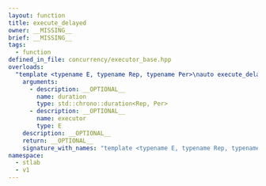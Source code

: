 ```yaml
---
layout: function
title: execute_delayed
owner: __MISSING__
brief: __MISSING__
tags:
  - function
defined_in_file: concurrency/executor_base.hpp
overloads:
  "template <typename E, typename Rep, typename Per>\nauto execute_delayed(std::chrono::duration<Rep, Per>, E)":
    arguments:
      - description: __OPTIONAL__
        name: duration
        type: std::chrono::duration<Rep, Per>
      - description: __OPTIONAL__
        name: executor
        type: E
    description: __OPTIONAL__
    return: __OPTIONAL__
    signature_with_names: "template <typename E, typename Rep, typename Per>\nauto execute_delayed(std::chrono::duration<Rep, Per> duration, E executor)"
namespace:
  - stlab
  - v1
---
```

